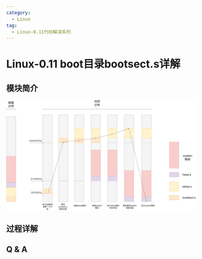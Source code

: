 ```yaml
---
category:
  - Linux
tag:
  - Linux-0.11代码解读系列
---
```


# Linux-0.11 boot目录bootsect.s详解


## 模块简介

![启动中内存分布变化](https://github.com/zgjsxx/static-img-repo/raw/main/blog/Linux/Linux-0.11-boot/boot.png)

## 过程详解



## Q & A